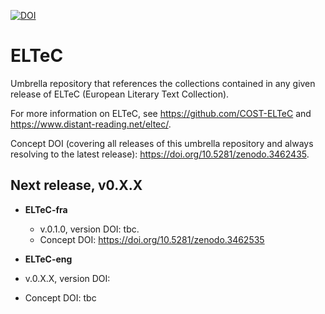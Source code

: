 [![DOI](https://zenodo.org/badge/DOI/10.5281/zenodo.3462436.svg)](https://doi.org/10.5281/zenodo.3462436)

# ELTeC

Umbrella repository that references the collections contained in any given release of ELTeC (European Literary Text Collection). 

For more information on ELTeC, see https://github.com/COST-ELTeC and https://www.distant-reading.net/eltec/. 

Concept DOI (covering all releases of this umbrella repository and always resolving to the latest release): https://doi.org/10.5281/zenodo.3462435. 

## Next release, v0.X.X 

* **ELTeC-fra**
  * v.0.1.0, version DOI: tbc.
  * Concept DOI: https://doi.org/10.5281/zenodo.3462535  

* **ELTeC-eng**
 * v.0.X.X, version DOI: 
 * Concept DOI: tbc


